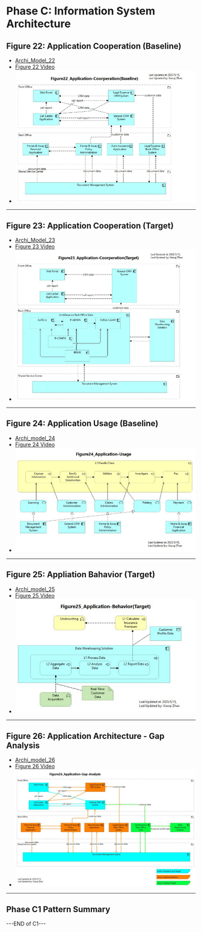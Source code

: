 # Phase C: Information System Architecture

## Figure 22: Application Cooperation (Baseline)

- [Archi_Model_22](./Phase_C_IS_Architecture_Application/22-Application-Cooperation-Baseline.archimate)
- [Figure 22 Video](https://youtu.be/tDn6aAQz5Ho)
- ![Figure 22](./Phase_C_IS_Architecture_Application/Figure22_Application-Coorperation(Baseline).jpg)

---

## Figure 23: Application Cooperation (Target)

- [Archi_Model_23](./Phase_C_IS_Architecture_Application/23-Application-Cooperation-Target.archimate)
- [Figure 23 Video](https://youtu.be/3SuWjZdnCY0)
- ![Figure 23](./Phase_C_IS_Architecture_Application/Figure23_Application-Coorperation(Target).jpg)

---

## Figure 24: Application Usage (Baseline)

- [Archi_model_24](./Phase_C_IS_Architecture_Application/24-Application-Usage-Baseline.archimate)
- [Figure 24 Video](https://youtu.be/8kqIYG5_kl4)
- ![Figure 24](Phase_C_IS_Architecture_Application/Figure24_Application-Usage.jpg)

---

## Figure 25: Appliation Bahavior (Target)

- [Archi_model_25](./Phase_C_IS_Architecture_Application/25-Application-Behavior-Target.archimate)
- [Figure 25 Video](https://youtu.be/asHvBIgsFXY)
- ![Figure 25](Phase_C_IS_Architecture_Application/Figure25_Application-Behavior(Target).jpg)

---

## Figure 26: Application Architecture - Gap Analysis

- [Archi_model_26](./Phase_C_IS_Architecture_Application/26-Application-Gap-Analysis.archimate)
- [Figure 26 Video](https://youtu.be/_0jeka-293k)
- ![Figure 26](./Phase_C_IS_Architecture_Application/Figure26_Application-Gap-Analysis.jpg)

---

## Phase C1 Pattern Summary

---END of C1---